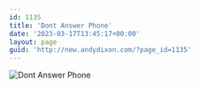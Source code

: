 ```yaml
---
id: 1135
title: 'Dont Answer Phone'
date: '2023-03-17T13:45:17+00:00'
layout: page
guid: 'http://new.andydixon.com/?page_id=1135'
---
```


![Dont Answer Phone](https://i0.wp.com/assets.g8x2.ldn.idrivee2-23.com/posters/Dont%20Answer%20Phone%2001.jpg?w=1200&ssl=1 "Dont Answer Phone")